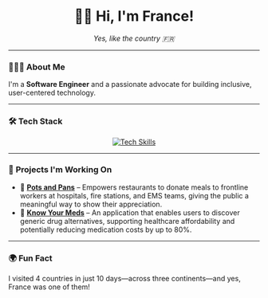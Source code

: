 <h1 align="center">👋🏾 Hi, I'm France!</h1>
<p align="center"><em>Yes, like the country 🇫🇷</em></p>

---

### 👩🏾‍💻 **About Me** 

I'm a **Software Engineer** and a passionate advocate for building inclusive, user-centered technology.

---

### 🛠️ **Tech Stack**

<p align="center">
  <a href="https://skillicons.dev">
    <img src="https://skillicons.dev/icons?i=html,css,js,nodejs,express,mongodb,vscode,tailwind&theme=light" alt="Tech Skills" />
  </a>
</p>

---

### 🚧 **Projects I'm Working On**
- 📝 **[Pots and Pans](#)** – Empowers restaurants to donate meals to frontline workers at hospitals, fire stations, and EMS teams, giving the public a meaningful way to show their appreciation.
- 💊 **[Know Your Meds](#)** – An application that enables users to discover generic drug alternatives, supporting healthcare affordability and potentially reducing medication costs by up to 80%.

---

<!--### 📫 **Let’s Connect!**

<p align="center">
  <a href="https://skillicons.dev">
    <img src="https://skillicons.dev/icons?i=twitter,linkedin,website&theme=light" alt="Connect Icons" />
  </a>
</p>

--->

### 🌍 **Fun Fact**  
I visited 4 countries in just 10 days—across three continents—and yes, France was one of them!















